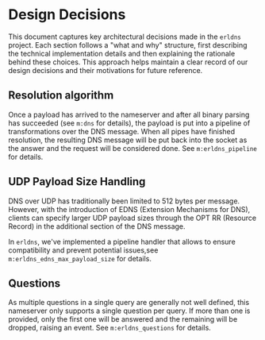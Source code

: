 # Design Decisions

This document captures key architectural decisions made in the `erldns` project. Each section follows a "what and why" structure, first describing the technical implementation details and then explaining the rationale behind these choices. This approach helps maintain a clear record of our design decisions and their motivations for future reference.

## Resolution algorithm

Once a payload has arrived to the nameserver and after all binary parsing has succeeded (see `m:dns` for details),
the payload is put into a pipeline of transformations over the DNS message. When all pipes have finished resolution, the resulting DNS message will be put back into the socket as the answer and the request will be considered done. See `m:erldns_pipeline` for details.

## UDP Payload Size Handling

DNS over UDP has traditionally been limited to 512 bytes per message. However, with the introduction of EDNS (Extension Mechanisms for DNS), clients can specify larger UDP payload sizes through the OPT RR (Resource Record) in the additional section of the DNS message.

In `erldns`, we've implemented a pipeline handler that allows to ensure compatibility and prevent potential issues,see `m:erldns_edns_max_payload_size` for details.

## Questions

As multiple questions in a single query are generally not well defined, this nameserver only supports a single question per query. If more than one is provided, only the first one will be answered and the remaining will be dropped, raising an event. See `m:erldns_questions` for details.
